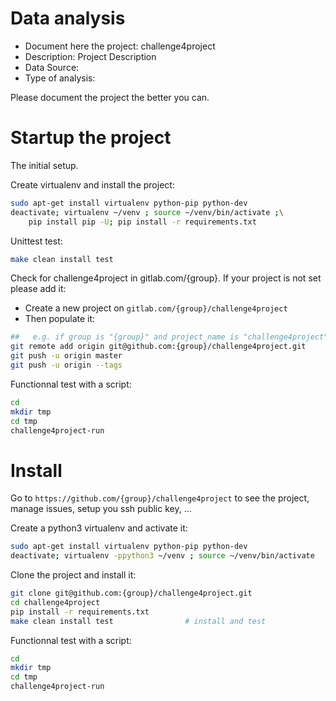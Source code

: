 # Data analysis
- Document here the project: challenge4project
- Description: Project Description
- Data Source:
- Type of analysis:

Please document the project the better you can.

# Startup the project

The initial setup.

Create virtualenv and install the project:
```bash
sudo apt-get install virtualenv python-pip python-dev
deactivate; virtualenv ~/venv ; source ~/venv/bin/activate ;\
    pip install pip -U; pip install -r requirements.txt
```

Unittest test:
```bash
make clean install test
```

Check for challenge4project in gitlab.com/{group}.
If your project is not set please add it:

- Create a new project on `gitlab.com/{group}/challenge4project`
- Then populate it:

```bash
##   e.g. if group is "{group}" and project_name is "challenge4project"
git remote add origin git@github.com:{group}/challenge4project.git
git push -u origin master
git push -u origin --tags
```

Functionnal test with a script:

```bash
cd
mkdir tmp
cd tmp
challenge4project-run
```

# Install

Go to `https://github.com/{group}/challenge4project` to see the project, manage issues,
setup you ssh public key, ...

Create a python3 virtualenv and activate it:

```bash
sudo apt-get install virtualenv python-pip python-dev
deactivate; virtualenv -ppython3 ~/venv ; source ~/venv/bin/activate
```

Clone the project and install it:

```bash
git clone git@github.com:{group}/challenge4project.git
cd challenge4project
pip install -r requirements.txt
make clean install test                # install and test
```
Functionnal test with a script:

```bash
cd
mkdir tmp
cd tmp
challenge4project-run
```
